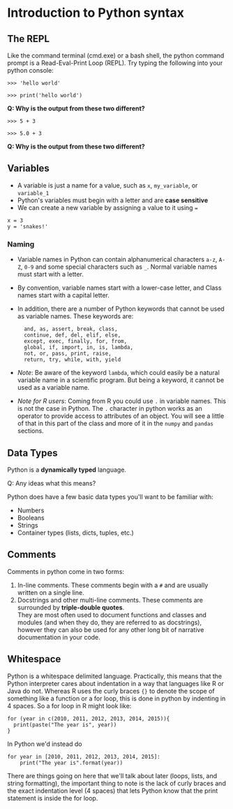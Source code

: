 # Introduction to Python syntax

## The REPL

Like the command terminal (cmd.exe) or a bash shell, the python command prompt is
a Read-Eval-Print Loop (REPL).  Try typing the following into your python console:

```
>>> 'hello world'
```

```
>>> print('hello world')
```

**Q: Why is the output from these two different?**

```
>>> 5 + 3
```

```
>>> 5.0 + 3
```

**Q: Why is the output from these two different?**

## Variables
- A variable is just a name for a value,
    such as `x`, `my_variable`, or `variable_1`
- Python's variables must begin with a letter and are **case sensitive**
- We can create a new variable by assigning a value to it using `=`
```
x = 3
y = 'snakes!'
```


### Naming

- Variable names in Python can contain alphanumerical characters `a-z`, `A-Z`, `0-9` and some special characters such 
    as `_`. Normal variable names must start with a letter. 
- By convention, variable names start with a lower-case letter, and Class names start with a capital letter. 
- In addition, there are a number of Python keywords that cannot be used as variable names. These keywords are:

        and, as, assert, break, class,
        continue, def, del, elif, else, 
        except, exec, finally, for, from,
        global, if, import, in, is, lambda, 
        not, or, pass, print, raise, 
        return, try, while, with, yield

- _Note_: Be aware of the keyword `lambda`, which could easily be a natural variable name in a scientific program. But 
    being a keyword, it cannot be used as a variable name.
- _Note for R users_: Coming from R you could use `.` in variable names.  This is not the case in Python.
  The `.` character in python works as an operator to provide access to attributes of an object.  You
  will see a little of that in this part of the class and more of it in the `numpy` and `pandas` sections.
    
## Data Types

Python is a **dynamically typed** language.  

Q: Any ideas what this means?

Python does have a few basic data types you'll want to be 
familiar with:

- Numbers
- Booleans
- Strings
- Container types (lists, dicts, tuples, etc.)

## Comments

Comments in python come in two forms:

1. In-line comments.  These comments begin with a `#` and are usually written on a single line.
2. Docstrings and other multi-line comments.  These comments are surrounded by **triple-double quotes**.  
   They are most often used to document functions and classes and modules (and when they do, they are
   referred to as docstrings), however they can also be used for any other long bit of narrative documentation
   in your code.
   
   
## Whitespace
Python is a whitespace delimited language.  Practically, this means that the Python interpreter cares 
about indentation in a way that languages like R or Java do not.  Whereas R uses the curly braces `{}`
to denote the scope of something like a function or a for loop, this is done in python by indenting
in 4 spaces.  So a for loop in R might look like:
```
for (year in c(2010, 2011, 2012, 2013, 2014, 2015)){
  print(paste("The year is", year))
}
```
In Python we'd instead do
```
for year in [2010, 2011, 2012, 2013, 2014, 2015]:
    print("The year is".format(year))
```
There are things going on here that we'll talk about later (loops, lists, and string formatting),
the important thing to note is the lack of curly braces and the exact indentation level (4 spaces)
that lets Python know that the print statement is inside the for loop.
